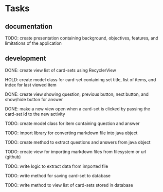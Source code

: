 # Tasks


## documentation

TODO: create presentation containing background, objectives, features, and limitations of the application



## development

DONE: create view list of card-sets using RecyclerView

HOLD: create model class for card-set containing set title, list of items, and index for last viewed item

DONE: create view showing question, previous button, next button, and show/hide button for answer

DONE: make a new view open when a card-set is clicked by passing the card-set id to the new activity

TODO: create model class for item containing question and answer

TODO: import library for converting markdown file into java object

TODO: create method to extract questions and answers from java object

TODO: create view for importing markdown files from filesystem or url (github)

TODO: write logic to extract data from imported file

TODO: write method for saving card-set to database

TODO: write method to view list of card-sets stored in database

